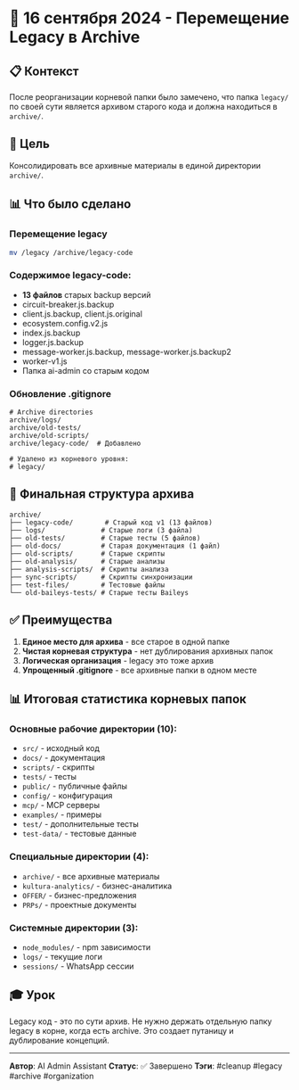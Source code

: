 # 📅 16 сентября 2024 - Перемещение Legacy в Archive

## 📋 Контекст
После реорганизации корневой папки было замечено, что папка `legacy/` по своей сути является архивом старого кода и должна находиться в `archive/`.

## 🎯 Цель
Консолидировать все архивные материалы в единой директории `archive/`.

## 📊 Что было сделано

### Перемещение legacy
```bash
mv /legacy /archive/legacy-code
```

### Содержимое legacy-code:
- **13 файлов** старых backup версий
- circuit-breaker.js.backup
- client.js.backup, client.js.original
- ecosystem.config.v2.js
- index.js.backup
- logger.js.backup
- message-worker.js.backup, message-worker.js.backup2
- worker-v1.js
- Папка ai-admin со старым кодом

### Обновление .gitignore
```gitignore
# Archive directories
archive/logs/
archive/old-tests/
archive/old-scripts/
archive/legacy-code/  # Добавлено

# Удалено из корневого уровня:
# legacy/
```

## 📁 Финальная структура архива

```
archive/
├── legacy-code/        # Старый код v1 (13 файлов)
├── logs/              # Старые логи (3 файла)
├── old-tests/         # Старые тесты (5 файлов)
├── old-docs/          # Старая документация (1 файл)
├── old-scripts/       # Старые скрипты
├── old-analysis/      # Старые анализы
├── analysis-scripts/  # Скрипты анализа
├── sync-scripts/      # Скрипты синхронизации
├── test-files/        # Тестовые файлы
└── old-baileys-tests/ # Старые тесты Baileys
```

## ✅ Преимущества

1. **Единое место для архива** - все старое в одной папке
2. **Чистая корневая структура** - нет дублирования архивных папок
3. **Логическая организация** - legacy это тоже архив
4. **Упрощенный .gitignore** - все архивные папки в одном месте

## 📊 Итоговая статистика корневых папок

### Основные рабочие директории (10):
- `src/` - исходный код
- `docs/` - документация
- `scripts/` - скрипты
- `tests/` - тесты
- `public/` - публичные файлы
- `config/` - конфигурация
- `mcp/` - MCP серверы
- `examples/` - примеры
- `test/` - дополнительные тесты
- `test-data/` - тестовые данные

### Специальные директории (4):
- `archive/` - все архивные материалы
- `kultura-analytics/` - бизнес-аналитика
- `OFFER/` - бизнес-предложения
- `PRPs/` - проектные документы

### Системные директории (3):
- `node_modules/` - npm зависимости
- `logs/` - текущие логи
- `sessions/` - WhatsApp сессии

## 🎓 Урок
Legacy код - это по сути архив. Не нужно держать отдельную папку legacy в корне, когда есть archive. Это создает путаницу и дублирование концепций.

---

**Автор**: AI Admin Assistant
**Статус**: ✅ Завершено
**Тэги**: #cleanup #legacy #archive #organization